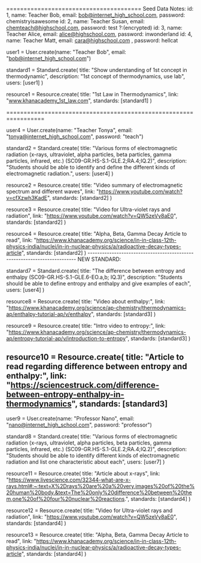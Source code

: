 
=======================================
Seed Data Notes:
id: 1, name: Teacher Bob, email: bob@internet_high_school.com, password: chemistryisawesome
id: 2, name: Teacher Susan, email: chemteach@highschool.com, password: test   ?:(encrypted)
id: 3, name: Teacher Alice, email: alice@highschool.com, password: inwonderland
id: 4, name: Teacher Matt, email: cara@highschool.com , password: hellcat

user1 = User.create(name: "Teacher Bob", email: "bob@internet_high_school.com")

standard1 = Standard.create(
    title: "Show understanding of 1st concept in thermodynamic",
    description: "1st concept of thermodynamics, use lab",
    users: [user1]
)

resource1 = Resource.create(
    title: "1st Law in Thermodynamics",
    link: "www.khanacademy_1st_law.com",
    standards: [standard1]
)

=================================================================


user4 = User.create(name: "Teacher Tonya", email: "tonya@internet_high_school.com", password: "teach")

standard2 = Standard.create(
    title: "Various forms of electromagnetic radiation (x-rays, ultraviolet, alpha particles, beta particles, gamma particles, infrared, etc.) (SC09-GR.HS-S.1-GLE.2;RA.4;IQ.2)",
    description: "Students should be able to identify and define the different kinds of electromagnetic radiation.",
    users: [user4]
)

resource2 = Resource.create(
    title: "Video summary of electromagnetic spectrum and different waves",
    link: "https://www.youtube.com/watch?v=cfXzwh3KadE",
    standards: [standard2]
)

resource3 = Resource.create(
    title: "Video for Ultra-violet rays and radiation",
    link: "https://www.youtube.com/watch?v=QW5zeVy8aE0",
    standards: [standard2]
)

resource4 = Resource.create(
    title: "Alpha, Beta, Gamma Decay Article to read",
    link: "https://www.khanacademy.org/science/in-in-class-12th-physics-india/nuclei/in-in-nuclear-physics/a/radioactive-decay-types-article",
    standards: [standard2]
)
       -------------------------------------------------------------------------
NEW STANDARD:

standard7 = Standard.create(
  title: "The difference between entropy and enthalpy (SC09-GR.HS-S.1-GLE.6-EO.a,b; IQ.3)",
  description: "Students should be able to define entropy and enthalpy and give examples of each",
  users: [user4]
  )

  resource8 = Resource.create(
    title: "Video about enthalpy:",
    link: "https://www.khanacademy.org/science/ap-chemistry/thermodynamics-ap/enthalpy-tutorial-ap/v/enthalpy",
    standards: [standard3]
)

resource9 = Resource.create(
    title: "Intro video to entropy:",
    link: "https://www.khanacademy.org/science/ap-chemistry/thermodynamics-ap/entropy-tutorial-ap/v/introduction-to-entropy",
    standards: [standard3]
)

resource10 = Resource.create(
    title: "Article to read regarding difference between entropy and enthalpy:",
    link: "https://sciencestruck.com/difference-between-entropy-enthalpy-in-thermodynamics",
    standards: [standard3]
-----------------------------
user9 = User.create(name: "Professor Nano", email: "nano@internet_high_school.com", password: "professor")

standard8 = Standard.create(
    title: "Various forms of electromagnetic radiation (x-rays, ultraviolet, alpha particles, beta
    particles, gamma particles, infrared, etc.) (SC09-GR.HS-S.1-GLE.2;RA.4;IQ.2)",
    description: "Students should be able to identify different kinds of electromagnetic radiation and list one characteristic about each",
    users: [user7]
)

resource11 = Resource.create(
    title: "Article about x-rays",
    link: "https://www.livescience.com/32344-what-are-x-rays.html#:~:text=X%2Drays%20are%20a%20very,images%20of%20the%20human%20body.&text=The%20only%20difference%20between%20them,one%20of%20four%20nuclear%20reactions.",
    standards: [standard4]
)

resource12 = Resource.create(
    title: "Video for Ultra-violet rays and radiation",
    link: "https://www.youtube.com/watch?v=QW5zeVy8aE0",
    standards: [standard4]
)

resource13 = Resource.create(
    title: "Alpha, Beta, Gamma Decay Article to read",
    link: "https://www.khanacademy.org/science/in-in-class-12th-physics-india/nuclei/in-in-nuclear-physics/a/radioactive-decay-types-article",
    standards: [standard4]
)
